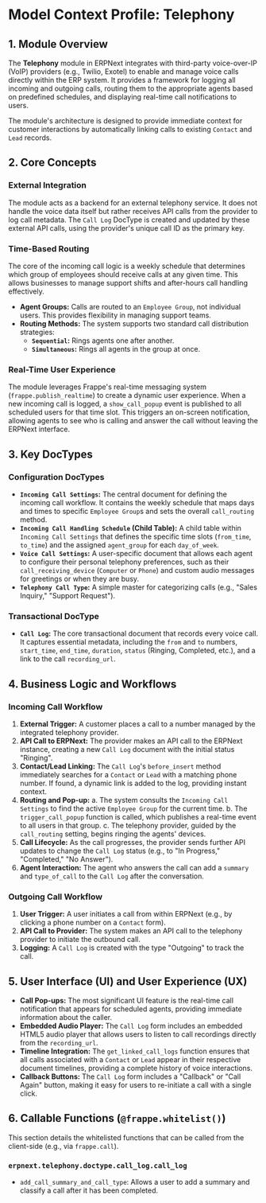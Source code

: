 # Model Context Profile: Telephony

## 1. Module Overview

The **Telephony** module in ERPNext integrates with third-party voice-over-IP (VoIP) providers (e.g., Twilio, Exotel) to enable and manage voice calls directly within the ERP system. It provides a framework for logging all incoming and outgoing calls, routing them to the appropriate agents based on predefined schedules, and displaying real-time call notifications to users.

The module's architecture is designed to provide immediate context for customer interactions by automatically linking calls to existing `Contact` and `Lead` records.

## 2. Core Concepts

### External Integration

The module acts as a backend for an external telephony service. It does not handle the voice data itself but rather receives API calls from the provider to log call metadata. The `Call Log` DocType is created and updated by these external API calls, using the provider's unique call ID as the primary key.

### Time-Based Routing

The core of the incoming call logic is a weekly schedule that determines which group of employees should receive calls at any given time. This allows businesses to manage support shifts and after-hours call handling effectively.

-   **Agent Groups:** Calls are routed to an `Employee Group`, not individual users. This provides flexibility in managing support teams.
-   **Routing Methods:** The system supports two standard call distribution strategies:
    -   **`Sequential`:** Rings agents one after another.
    -   **`Simultaneous`:** Rings all agents in the group at once.

### Real-Time User Experience

The module leverages Frappe's real-time messaging system (`frappe.publish_realtime`) to create a dynamic user experience. When a new incoming call is logged, a `show_call_popup` event is published to all scheduled users for that time slot. This triggers an on-screen notification, allowing agents to see who is calling and answer the call without leaving the ERPNext interface.

## 3. Key DocTypes

### Configuration DocTypes

-   **`Incoming Call Settings`:** The central document for defining the incoming call workflow. It contains the weekly schedule that maps days and times to specific `Employee Group`s and sets the overall `call_routing` method.
-   **`Incoming Call Handling Schedule` (Child Table):** A child table within `Incoming Call Settings` that defines the specific time slots (`from_time`, `to_time`) and the assigned `agent_group` for each `day_of_week`.
-   **`Voice Call Settings`:** A user-specific document that allows each agent to configure their personal telephony preferences, such as their `call_receiving_device` (`Computer` or `Phone`) and custom audio messages for greetings or when they are busy.
-   **`Telephony Call Type`:** A simple master for categorizing calls (e.g., "Sales Inquiry," "Support Request").

### Transactional DocType

-   **`Call Log`:** The core transactional document that records every voice call. It captures essential metadata, including the `from` and `to` numbers, `start_time`, `end_time`, `duration`, `status` (Ringing, Completed, etc.), and a link to the call `recording_url`.

## 4. Business Logic and Workflows

### Incoming Call Workflow

1.  **External Trigger:** A customer places a call to a number managed by the integrated telephony provider.
2.  **API Call to ERPNext:** The provider makes an API call to the ERPNext instance, creating a new `Call Log` document with the initial status "Ringing".
3.  **Contact/Lead Linking:** The `Call Log`'s `before_insert` method immediately searches for a `Contact` or `Lead` with a matching phone number. If found, a dynamic link is added to the log, providing instant context.
4.  **Routing and Pop-up:**
    a. The system consults the `Incoming Call Settings` to find the active `Employee Group` for the current time.
    b. The `trigger_call_popup` function is called, which publishes a real-time event to all users in that group.
    c. The telephony provider, guided by the `call_routing` setting, begins ringing the agents' devices.
5.  **Call Lifecycle:** As the call progresses, the provider sends further API updates to change the `Call Log` status (e.g., to "In Progress," "Completed," "No Answer").
6.  **Agent Interaction:** The agent who answers the call can add a `summary` and `type_of_call` to the `Call Log` after the conversation.

### Outgoing Call Workflow

1.  **User Trigger:** A user initiates a call from within ERPNext (e.g., by clicking a phone number on a `Contact` form).
2.  **API Call to Provider:** The system makes an API call to the telephony provider to initiate the outbound call.
3.  **Logging:** A `Call Log` is created with the type "Outgoing" to track the call.

## 5. User Interface (UI) and User Experience (UX)

-   **Call Pop-ups:** The most significant UI feature is the real-time call notification that appears for scheduled agents, providing immediate information about the caller.
-   **Embedded Audio Player:** The `Call Log` form includes an embedded HTML5 audio player that allows users to listen to call recordings directly from the `recording_url`.
-   **Timeline Integration:** The `get_linked_call_logs` function ensures that all calls associated with a `Contact` or `Lead` appear in their respective document timelines, providing a complete history of voice interactions.
-   **Callback Buttons:** The `Call Log` form includes a "Callback" or "Call Again" button, making it easy for users to re-initiate a call with a single click.

## 6. Callable Functions (`@frappe.whitelist()`)

This section details the whitelisted functions that can be called from the client-side (e.g., via `frappe.call`).

### `erpnext.telephony.doctype.call_log.call_log`
- `add_call_summary_and_call_type`: Allows a user to add a summary and classify a call after it has been completed.